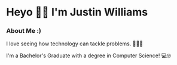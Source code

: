 # Heyo 🙋‍♂️ I'm Justin Williams
### About Me :)
I love seeing how technology can tackle problems. 👨‍🔧🐜

I'm a Bachelor's Graduate with a degree in Computer Science! 💻🤓

<!--Here's my [Resume](https://github.com/JakobusV/JakobusV/blob/main/Vanderniet%2C%20Jakob%20-%20BSCS%20(github).pdf) 📃🧑‍💼

